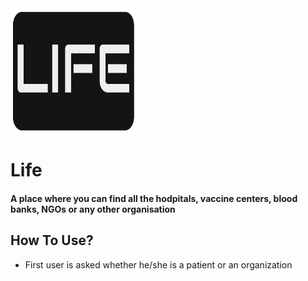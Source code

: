 <img src="images/logo.png" width=200, height=200>

# Life

#### A place where you can find all the hodpitals, vaccine centers, blood banks, NGOs or any other organisation

## How To Use?

- First user is asked whether he/she is a patient or an organization

<imgs src="images/firstscreen.jpg" width= 200, height= 300>
